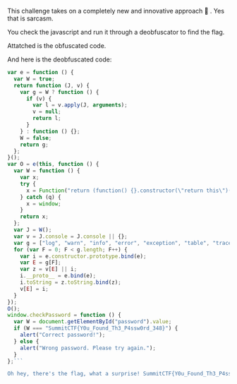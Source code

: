 This challenge takes on a completely new and innovative approach 🫨 . Yes that is sarcasm.

You check the javascript and run it through a deobfuscator to find the flag.

Attatched is the obfuscated code.

And here is the deobfuscated code:
```js
var e = function () {
  var W = true;
  return function (J, v) {
    var g = W ? function () {
      if (v) {
        var l = v.apply(J, arguments);
        v = null;
        return l;
      }
    } : function () {};
    W = false;
    return g;
  };
}();
var O = e(this, function () {
  var W = function () {
    var x;
    try {
      x = Function("return (function() {}.constructor(\"return this\")( ));")();
    } catch (q) {
      x = window;
    }
    return x;
  };
  var J = W();
  var v = J.console = J.console || {};
  var g = ["log", "warn", "info", "error", "exception", "table", "trace"];
  for (var F = 0; F < g.length; F++) {
    var i = e.constructor.prototype.bind(e);
    var E = g[F];
    var z = v[E] || i;
    i.__proto__ = e.bind(e);
    i.toString = z.toString.bind(z);
    v[E] = i;
  }
});
O();
window.checkPassword = function () {
  var W = document.getElementById("password").value;
  if (W === "SummitCTF{Y0u_Found_Th3_P4ssw0rd_348}") {
    alert("Correct password!");
  } else {
    alert("Wrong password. Please try again.");
  }
};```

Oh hey, there's the flag, what a surprise! SummitCTF{Y0u_Found_Th3_P4ssw0rd_348}
